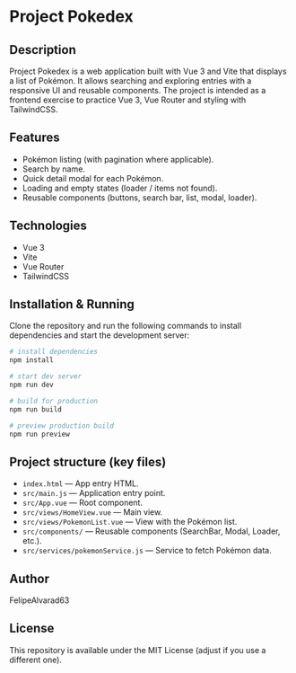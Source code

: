  # Project Pokedex

 Description
-----------

 Project Pokedex is a web application built with Vue 3 and Vite that displays a list of Pokémon. It allows searching and exploring entries with a responsive UI and reusable components. The project is intended as a frontend exercise to practice Vue 3, Vue Router and styling with TailwindCSS.

 Features
--------

- Pokémon listing (with pagination where applicable).
- Search by name.
- Quick detail modal for each Pokémon.
- Loading and empty states (loader / items not found).
- Reusable components (buttons, search bar, list, modal, loader).

 Technologies
------------

- Vue 3
- Vite
- Vue Router
- TailwindCSS

 Installation & Running
----------------------

Clone the repository and run the following commands to install dependencies and start the development server:

```bash
# install dependencies
npm install

# start dev server
npm run dev

# build for production
npm run build

# preview production build
npm run preview
```

Project structure (key files)
-----------------------------

- `index.html` — App entry HTML.
- `src/main.js` — Application entry point.
- `src/App.vue` — Root component.
- `src/views/HomeView.vue` — Main view.
- `src/views/PokemonList.vue` — View with the Pokémon list.
- `src/components/` — Reusable components (SearchBar, Modal, Loader, etc.).
- `src/services/pokemonService.js` — Service to fetch Pokémon data.

Author
------

FelipeAlvarad63

License
-------

This repository is available under the MIT License (adjust if you use a different one).

